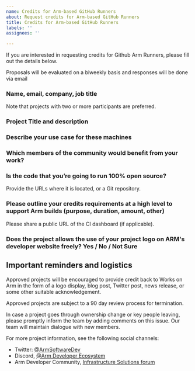 ```yaml
---
name: Credits for Arm-based GitHub Runners
about: Request credits for Arm-based GitHub Runners
title: Credits for Arm-based GitHub Runners
labels: ''
assignees: ''

---
```


If you are interested in requesting credits for Github Arm Runners, 
please fill out the details below.

Proposals will be evaluated on a biweekly basis and responses will be done via email

### Name, email, company, job title

Note that projects with two or more participants are preferred.

### Project Title and description

### Describe your use case for these machines

### Which members of the community would benefit from your work?

### Is the code that you’re going to run 100% open source? 

Provide the URLs where it is located, or a Git repository.

### Please outline your credits requirements at a high level to support Arm builds (purpose, duration, amount, other)

Please share a public URL of the CI dashboard (if applicable).

### Does the project allows the use of your project logo on ARM's developer website freely? Yes / No / Not Sure

## Important reminders and logistics

Approved projects will be encouraged to provide credit back to Works on Arm
in the form of a logo display, blog post, Twitter post, news release, or
some other suitable acknowledgement.

Approved projects are subject to a 90 day review process for termination.

In case a project goes through ownership change or key people leaving, please promptly inform the team by adding comments on this issue. Our team will maintain dialogue with  new members.

For more project information, see the following social channels:

* Twitter: [@ArmSoftwareDev](https://twitter.com/ArmSoftwareDev)
* Discord, [@Arm Developer Ecosystem](https://discord.gg/H5ETM7C)
* Arm Developer Community, [Infrastructure Solutions forum](https://community.arm.com/developer/f/infrastructure-solution)
